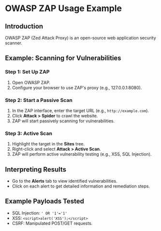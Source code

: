 # OWASP ZAP Usage Example

## Introduction
OWASP ZAP (Zed Attack Proxy) is an open-source web application security scanner.

## Example: Scanning for Vulnerabilities

### Step 1: Set Up ZAP
1. Open OWASP ZAP.
2. Configure your browser to use ZAP's proxy (e.g., 127.0.0.1:8080).

### Step 2: Start a Passive Scan
1. In the ZAP interface, enter the target URL (e.g., `http://example.com`).
2. Click **Attack > Spider** to crawl the website.
3. ZAP will start passively scanning for vulnerabilities.

### Step 3: Active Scan
1. Highlight the target in the **Sites** tree.
2. Right-click and select **Attack > Active Scan**.
3. ZAP will perform active vulnerability testing (e.g., XSS, SQL Injection).

## Interpreting Results
- Go to the **Alerts** tab to view identified vulnerabilities.
- Click on each alert to get detailed information and remediation steps.

## Example Payloads Tested
- SQL Injection: `' OR '1'='1'`
- XSS: `<script>alert('XSS');</script>`
- CSRF: Manipulated POST/GET requests.

